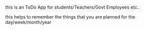 this is an ToDo App for students/Teachers/Govt Employees etc..

 this helps to remember the things that you are planned for the day/week/month/year
